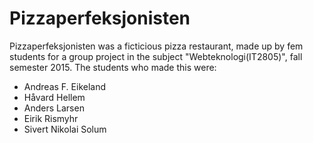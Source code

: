 # Pizzaperfeksjonisten
Pizzaperfeksjonisten was a ficticious pizza restaurant, made up by fem students for a group project in the subject "Webteknologi(IT2805)", fall semester 2015.
The students who made this were:
- Andreas F. Eikeland
- Håvard Hellem
- Anders Larsen
- Eirik Rismyhr
- Sivert Nikolai Solum
